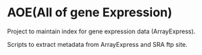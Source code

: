 # AOE(All of gene Expression)

Project to maintain index for gene expression data (ArrayExpress).

Scripts to extract metadata from ArrayExpress and SRA ftp site.
